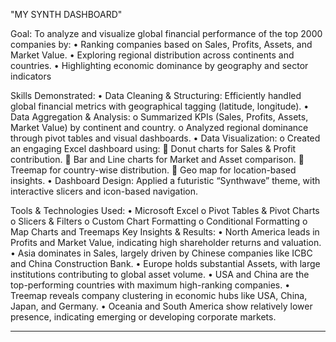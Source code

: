 "MY SYNTH DASHBOARD"

Goal:
To analyze and visualize global financial performance of the top 2000 companies by:
•	Ranking companies based on Sales, Profits, Assets, and Market Value.
•	Exploring regional distribution across continents and countries.
•	Highlighting economic dominance by geography and sector indicators

Skills Demonstrated:
•	Data Cleaning & Structuring: Efficiently handled global financial metrics with geographical tagging (latitude, longitude).
•	Data Aggregation & Analysis:
o	Summarized KPIs (Sales, Profits, Assets, Market Value) by continent and country.
o	Analyzed regional dominance through pivot tables and visual dashboards.
•	Data Visualization:
o	Created an engaging Excel dashboard using:
	Donut charts for Sales & Profit contribution.
	Bar and Line charts for Market and Asset comparison.
	Treemap for country-wise distribution.
	Geo map for location-based insights.
•	Dashboard Design: Applied a futuristic “Synthwave” theme, with interactive slicers and icon-based navigation.

Tools & Technologies Used:
•	Microsoft Excel
o	Pivot Tables & Pivot Charts
o	Slicers & Filters
o	Custom Chart Formatting
o	Conditional Formatting
o	Map Charts and Treemaps
Key Insights & Results:
•	North America leads in Profits and Market Value, indicating high shareholder returns and valuation.
•	Asia dominates in Sales, largely driven by Chinese companies like ICBC and China Construction Bank.
•	Europe holds substantial Assets, with large institutions contributing to global asset volume.
•	USA and China are the top-performing countries with maximum high-ranking companies.
•	Treemap reveals company clustering in economic hubs like USA, China, Japan, and Germany.
•	Oceania and South America show relatively lower presence, indicating emerging or developing corporate markets.
________________________________________

